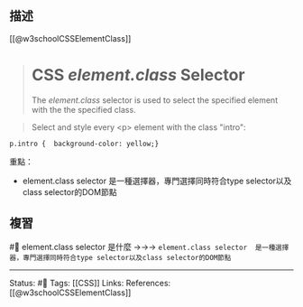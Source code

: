 ## 描述


[[@w3schoolCSSElementClass]]
> # CSS _element.class_ Selector
> The _element.class_ selector is used to select the specified element with the the specified class.

> Select and style every \<p\> element with the class "intro":

```
p.intro {  background-color: yellow;}
```


重點：
- element.class selector  是一種選擇器，專門選擇同時符合type selector以及class selector的DOM節點

## 複習

#🧠 element.class selector 是什麼 ->->-> `element.class selector  是一種選擇器，專門選擇同時符合type selector以及class selector的DOM節點`
<!--SR:!2022-09-08,4,230-->


---
Status: #🌱 
Tags:
[[CSS]]
Links:
References:
[[@w3schoolCSSElementClass]]